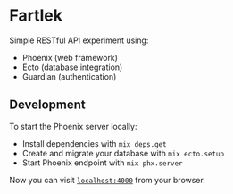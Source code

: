 # Fartlek

Simple RESTful API experiment using:
  * Phoenix (web framework)
  * Ecto (database integration)
  * Guardian (authentication)
## Development

To start the Phoenix server locally:

  * Install dependencies with `mix deps.get`
  * Create and migrate your database with `mix ecto.setup`
  * Start Phoenix endpoint with `mix phx.server`

Now you can visit [`localhost:4000`](http://localhost:4000) from your browser.
